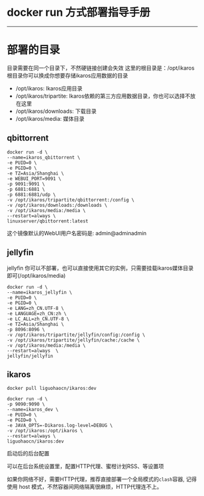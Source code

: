 # docker run 方式部署指导手册

<hr>

# 部署的目录

目录需要在同一个目录下，不然硬链接创建会失效
这里的根目录是：/opt/ikaros
根目录你可以换成你想要存储ikaros应用数据的目录

- /opt/ikaros: Ikaros应用目录
- /opt/ikaros/tripartite: Ikaros依赖的第三方应用数据目录，你也可以选择不放在这里
- /opt/ikaros/downloads: 下载目录
- /opt/ikaros/media: 媒体目录

## qbittorrent

```shell
docker run -d \
--name=ikaros_qbittorrent \
-e PUID=0 \
-e PGID=0 \
-e TZ=Asia/Shanghai \
-e WEBUI_PORT=9091 \
-p 9091:9091 \
-p 6881:6881 \
-p 6881:6881/udp \
-v /opt/ikaros/tripartite/qbittorrent:/config \
-v /opt/ikaros/downloads:/downloads \
-v /opt/ikaros/media:/media \
--restart=always \
linuxserver/qbittorrent:latest
```

这个镜像默认的WebUI用户名密码是: admin@adminadmin

## jellyfin

jellyfin 你可以不部署，也可以直接使用其它的实例，只需要挂载ikaros媒体目录即可(/opt/ikaros/media)

```shell
docker run -d \
--name=ikaros_jellyfin \
-e PUID=0 \
-e PGID=0 \
-e LANG=zh_CN.UTF-8 \
-e LANGUAGE=zh_CN:zh \
-e LC_ALL=zh_CN.UTF-8 \
-e TZ=Asia/Shanghai \
-p 8096:8096 \
-v /opt/ikaros/tripartite/jellyfin/config:/config \
-v /opt/ikaros/tripartite/jellyfin/cache:/cache \
-v /opt/ikaros/media:/media \
--restart=always  \
jellyfin/jellyfin
```

## ikaros

```shell
docker pull liguohaocn/ikaros:dev
```

```shell
docker run -d \
-p 9090:9090 \
--name=ikaros_dev \
-e PUID=0 \
-e PGID=0 \
-e JAVA_OPTS=-Dikaros.log-level=DEBUG \
-v /opt/ikaros:/opt/ikaros \
--restart=always \
liguohaocn/ikaros:dev
```

启动后的后台配置

可以在后台系统设置里，配置HTTP代理、蜜柑计划RSS、等设置项

如果你网络不好，需要HTTP代理，推荐直接部署一个全局模式的`clash`容器, 
记得使用 host 模式，不然容器间网络隔离很麻烦，HTTP代理连不上。
